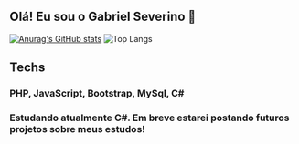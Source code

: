 
## Olá! Eu sou o Gabriel Severino 👋

[![Anurag's GitHub stats](https://github-readme-stats.vercel.app/api?username=gabrielfsev)](https://github.com/anuraghazra/github-readme-stats) ![Top Langs](https://github-readme-stats.vercel.app/api/top-langs/?username=gabrielfsev&layout=compact)
## Techs
### PHP, JavaScript, Bootstrap, MySql, C#

### Estudando atualmente C#. Em breve estarei postando futuros projetos sobre meus estudos!
